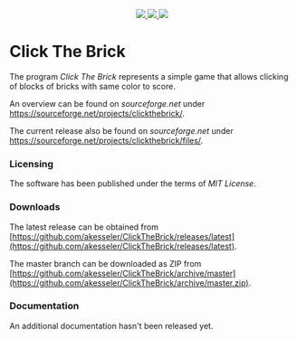 <p align="center">
  <a href="https://github.com/akesseler/ClickTheBrick/blob/master/LICENSE.md" alt="license">
    <img src="https://img.shields.io/github/license/akesseler/ClickTheBrick.svg" />
  </a>
  <a href="https://github.com/akesseler/ClickTheBrick/releases/latest" alt="latest">
    <img src="https://img.shields.io/github/release/akesseler/ClickTheBrick.svg" />
  </a>
  <a href="https://github.com/akesseler/ClickTheBrick/archive/master.zip" alt="master">
    <img src="https://img.shields.io/github/languages/code-size/akesseler/ClickTheBrick.svg" />
  </a>
</p>

# Click The Brick

The program _Click The Brick_ represents a simple game that allows clicking of blocks of 
bricks with same color to score.

An overview can be found on _sourceforge.net_ under https://sourceforge.net/projects/clickthebrick/.

The current release also be found on _sourceforge.net_ under https://sourceforge.net/projects/clickthebrick/files/.

### Licensing

The software has been published under the terms of _MIT License_.

### Downloads

The latest release can be obtained from [https://github.com/akesseler/ClickTheBrick/releases/latest](https://github.com/akesseler/ClickTheBrick/releases/latest).

The master branch can be downloaded as ZIP from [https://github.com/akesseler/ClickTheBrick/archive/master](https://github.com/akesseler/ClickTheBrick/archive/master.zip).

### Documentation

An additional documentation hasn't been released yet.
